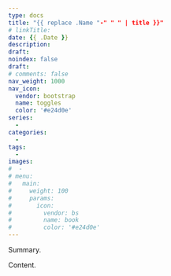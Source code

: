 ```yaml
---
type: docs
title: "{{ replace .Name "-" " " | title }}"
# linkTitle:
date: {{ .Date }}
description: 
draft:
noindex: false
draft:
# comments: false
nav_weight: 1000
nav_icon:
  vendor: bootstrap
  name: toggles
  color: '#e24d0e'
series:
  - 
categories:
  - 
tags:
  - 
images:
#  - 
# menu:
#   main:
#     weight: 100
#     params:
#       icon:
#         vendor: bs
#         name: book
#         color: '#e24d0e'
---
```


Summary.

<!--more-->

Content.
